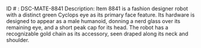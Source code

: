 ID # : DSC-MATE-8841
Description: Item 8841 is a fashion designer robot with a distinct green Cyclops eye as its primary face feature. Its hardware is designed to appear as a male humanoid, donning a nerd glass over its remaining eye, and a short peak cap for its head. The robot has a recognizable gold chain as its accessory, seen draped along its neck and shoulder.